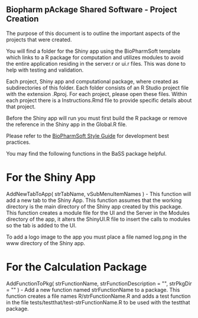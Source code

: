 ## Biopharm pAckage Shared Software - Project Creation
The purpose of this document is to outline the important aspects of the projects that were created.  

You will find a folder for the Shiny app using the BioPharmSoft template which links to a R package for computation and utilizes modules to avoid the entire application residing in the server.r or ui.r files.  This was done to help with testing and validation.  

Each project, Shiny app and computational package,  where created as subdirectories of this folder.  Each folder consists of an R Studio project file with the extension .Rproj.  For each project, please open these files. Within each project there is a Instructions.Rmd file to provide specific details about that project. 

Before the Shiny app will run you must first build the R package or remove the reference in the Shiny app in the Global.R file. 

Please refer to the [BioPharmSoft Style Guide](https://biopharmsoftgrp.github.io/BioPharmSoftRStyleGuide/) for development best practices.

You may find the following functions in the BaSS package helpful.

# For the Shiny App
AddNewTabToApp( strTabName, vSubMenuItemNames ) - This function will add a new tab to the Shiny App. This function assumes that the working directory
is the main directory of the Shiny app created by this package.  This function creates a module file for the UI and the Server in the Modules directory
of the app, it alters the ShinyUI.R file to insert the calls to  modules so the tab is added to the UI. 

To add a logo image to the app you must place a file named log.png in the www directory of the Shiny app. 

# For the Calculation Package
AddFunctionToPkg( strFunctionName, strFunctionDescription = "", strPkgDir = "" ) - Add a new function named strFunctionName to a package.  This function creates a file names R/strFunctionName.R
and adds a test function in the file tests/testthat/test-strFunctionName.R to be used with the testthat package.
